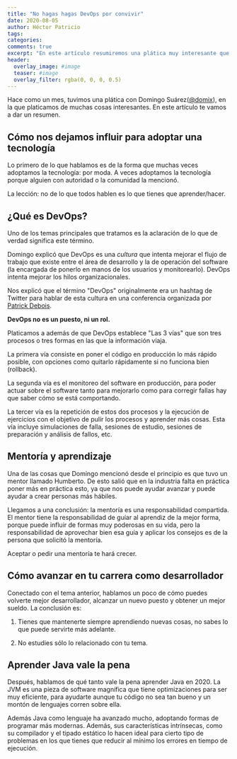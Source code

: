 ```yaml
---
title: "No hagas hagas DevOps por convivir"
date: 2020-08-05
author: Héctor Patricio
tags:
categories: 
comments: true
excerpt: "En este artículo resumiremos una plática muy interesante que tuvimos con Domingo Suárez sobre DevOps y otras cosas."
header:
  overlay_image: #image
  teaser: #image
  overlay_filter: rgba(0, 0, 0, 0.5)
---
```


Hace como un mes, tuvimos una plática con Domingo Suárez([@domix](https://twitter.com/domix?lang=en)), en la que platicamos de muchas cosas interesantes. En este artículo te vamos a dar un resumen.

## Cómo nos dejamos influir para adoptar una tecnología

Lo primero de lo que hablamos es de la forma que muchas veces adoptamos la tecnología: por moda. A veces adoptamos la tecnología porque alguien con autoridad o la comunidad la mencionó.

La lección: no de lo que todos hablen es lo que tienes que aprender/hacer.

## ¿Qué es DevOps?

Uno de los temas principales que tratamos es la aclaración de lo que de verdad significa este término.

Domingo explicó que DevOps es una _cultura_ que intenta mejorar el flujo de trabajo que existe entre el área de desarrollo y la de operación del software (la encargada de ponerlo en manos de los usuarios y monitorearlo). DevOps intenta mejorar los hilos organizacionales.

Nos explicó que el término "DevOps" originalmente era un hashtag de Twitter para hablar de esta cultura en una conferencia organizada por [Patrick Debois](https://blog.newrelic.com/engineering/devops-name/).

**DevOps no es un puesto, ni un rol.**

Platicamos a además de que DevOps establece "Las 3 vías" que son tres procesos o tres formas en las que la información viaja.

La primera vía consiste en poner el código en producción lo más rápido posible, con opciones como quitarlo rápidamente si no funciona bien (rollback).

La segunda vía es el monitoreo del software en producción, para poder actuar sobre el software tanto para mejorarlo como para corregir fallas hay que saber cómo se está comportando.

La tercer vía es la repetición de estos dos procesos y la ejecución de ejercicios con el objetivo de pulir los procesos y aprender más cosas. Esta vía incluye simulaciones de falla, sesiones de estudio, sesiones de preparación y análisis de fallos, etc.

## Mentoría y aprendizaje

Una de las cosas que Domingo mencionó desde el principio es que tuvo un mentor llamado Humberto. De esto salió que en la industria falta en práctica poner más en práctica esto, ya que nos puede ayudar avanzar y puede ayudar a crear personas más hábiles.

Llegamos a una conclusión: la mentoría es una responsabilidad compartida. El mentor tiene la responsabilidad de guíar al aprendiz de la mejor forma, porque puede influir de formas muy poderosas en su vida, pero la responsabilidad de aprovechar bien esa guía y aplicar los consejos es de la persona que solicitó la mentoría.

Aceptar o pedir una mentoría te hará crecer.

## Cómo avanzar en tu carrera como desarrollador

Conectado con el tema anterior, hablamos un poco de cómo puedes volverte mejor desarrollador, alcanzar un nuevo puesto y obtener un mejor sueldo. La conclusión es:

1. Tienes que mantenerte siempre aprendiendo nuevas cosas, no sabes lo que puede servirte más adelante.

2. No estudies sólo lo relacionado con tu tema.

## Aprender Java vale la pena

Después, hablamos de qué tanto vale la pena aprender Java en 2020. La JVM es una pieza de software magnífica que tiene optimizaciones para ser muy eficiente, para ayudarte aunque tu código no sea tan bueno y un montón de lenguajes corren sobre ella.

Además Java como lenguaje ha avanzado mucho, adoptando formas de programar más modernas. Además, sus características intrínsecas, como su compilador y el tipado estático lo hacen ideal para cierto tipo de problemas en los que tienes que reducir al mínimo los errores en tiempo de ejecución.

